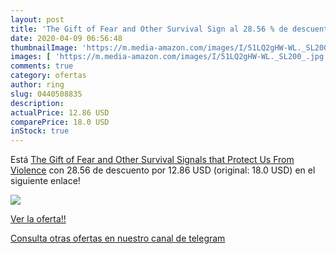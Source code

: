 ```yaml
---
layout: post
title: 'The Gift of Fear and Other Survival Sign al 28.56 % de descuento'
date: 2020-04-09 06:56:48
thumbnailImage: 'https://m.media-amazon.com/images/I/51LQ2gHW-WL._SL200_.jpg'
images: [ 'https://m.media-amazon.com/images/I/51LQ2gHW-WL._SL200_.jpg' ]
comments: true
category: ofertas
author: ring
slug: 0440508835
description:
actualPrice: 12.86 USD
comparePrice: 18.0 USD
inStock: true
---
```


Está [The Gift of Fear and Other Survival Signals that Protect Us From Violence](https://www.amazon.com/dp/0440508835/?tag=redken08-20) con 28.56 de descuento por 12.86 USD (original: 18.0 USD) en el siguiente enlace!

[![](https://m.media-amazon.com/images/I/51LQ2gHW-WL._SL200_.jpg)](https://www.amazon.com/dp/0440508835/?tag=redken08-20)

[Ver la oferta!!](https://www.amazon.com/dp/0440508835/?tag=redken08-20)

[Consulta otras ofertas en nuestro canal de telegram](https://t.me/s/ofertas25)
